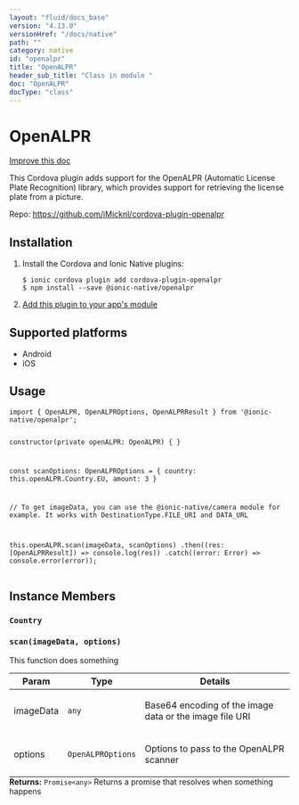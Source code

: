```yaml
---
layout: "fluid/docs_base"
version: "4.13.0"
versionHref: "/docs/native"
path: ""
category: native
id: "openalpr"
title: "OpenALPR"
header_sub_title: "Class in module "
doc: "OpenALPR"
docType: "class"
---
```


<h1 class="api-title">OpenALPR</h1>

<a class="improve-v2-docs" href="http://github.com/ionic-team/ionic-native/edit/master/src/@ionic-native/plugins/openalpr/index.ts#L16">
  Improve this doc
</a>







<p>This Cordova plugin adds support for the OpenALPR (Automatic License Plate Recognition) library, which provides support for retrieving the license plate from a picture.</p>


<p>Repo:
  <a href="https://github.com/iMicknl/cordova-plugin-openalpr">
    https://github.com/iMicknl/cordova-plugin-openalpr
  </a>
</p>


<h2><a class="anchor" name="installation" href="#installation"></a>Installation</h2>
<ol class="installation">
  <li>Install the Cordova and Ionic Native plugins:<br>
    <pre><code class="nohighlight">$ ionic cordova plugin add cordova-plugin-openalpr
$ npm install --save @ionic-native/openalpr
</code></pre>
  </li>
  <li><a href="https://ionicframework.com/docs/native/#Add_Plugins_to_Your_App_Module">Add this plugin to your app's module</a></li>
</ol>



<h2><a class="anchor" name="platforms" href="#platforms"></a>Supported platforms</h2>
<ul>
  <li>Android</li><li>iOS</li>
</ul>






<h2><a class="anchor" name="usage" href="#usage"></a>Usage</h2>
<pre><code class="lang-typescript">import { OpenALPR, OpenALPROptions, OpenALPRResult } from &#39;@ionic-native/openalpr&#39;;


constructor(private openALPR: OpenALPR) { }

const scanOptions: OpenALPROptions = {
   country: this.openALPR.Country.EU,
   amount: 3
}

// To get imageData, you can use the @ionic-native/camera module for example. It works with DestinationType.FILE_URI and DATA_URL

this.openALPR.scan(imageData, scanOptions)
  .then((res: [OpenALPRResult]) =&gt; console.log(res))
  .catch((error: Error) =&gt; console.error(error));
</code></pre>








<h2><a class="anchor" name="instance-members" href="#instance-members"></a>Instance Members</h2>
<h3><a class="anchor" name="Country" href="#Country"></a><code>Country</code></h3>




<h3><a class="anchor" name="scan" href="#scan"></a><code>scan(imageData,&nbsp;options)</code></h3>


This function does something
<table class="table param-table" style="margin:0;">
  <thead>
  <tr>
    <th>Param</th>
    <th>Type</th>
    <th>Details</th>
  </tr>
  </thead>
  <tbody>
  <tr>
    <td>
      imageData</td>
    <td>
      <code>any</code>
    </td>
    <td>
      <p>Base64 encoding of the image data or the image file URI</p>
</td>
  </tr>
  
  <tr>
    <td>
      options</td>
    <td>
      <code>OpenALPROptions</code>
    </td>
    <td>
      <p>Options to pass to the OpenALPR scanner</p>
</td>
  </tr>
  </tbody>
</table>

<div class="return-value" markdown="1">
  <i class="icon ion-arrow-return-left"></i>
  <b>Returns:</b> <code>Promise&lt;any&gt;</code> Returns a promise that resolves when something happens
</div>





